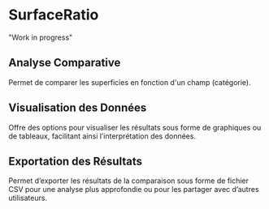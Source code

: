 # SurfaceRatio
"Work in progress"
## Analyse Comparative
Permet de comparer les superficies en fonction d'un champ (catégorie).

## Visualisation des Données
Offre des options pour visualiser les résultats sous forme de graphiques ou de tableaux, facilitant ainsi l’interprétation des données.

## Exportation des Résultats
Permet d’exporter les résultats de la comparaison sous forme de fichier CSV pour une analyse plus approfondie ou pour les partager avec d’autres utilisateurs.
